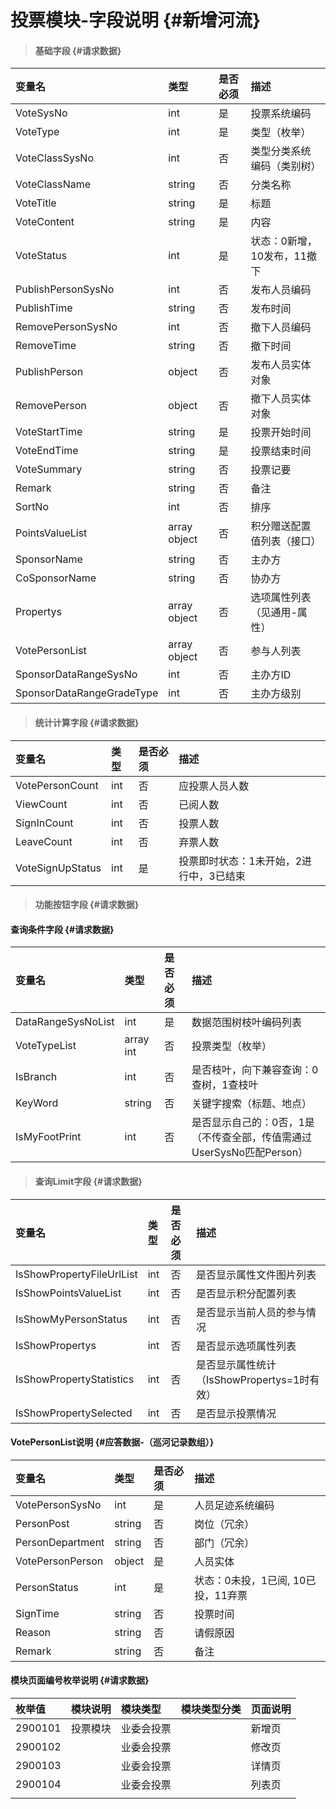 # 投票模块-字段说明 {#新增河流}

> #### 基础字段 {#请求数据}

| 变量名 | 类型 | 是否必须 | 描述 |
| :--- | :--- | :--- | :--- |
| VoteSysNo | int | 是 | 投票系统编码 |
| VoteType | int | 是 | 类型（枚举） |
| VoteClassSysNo | int | 否 | 类型分类系统编码（类别树） |
| VoteClassName | string | 否 | 分类名称 |
| VoteTitle | string | 是 | 标题 |
| VoteContent | string | 是 | 内容 |
| VoteStatus | int | 是 | 状态：0新增，10发布，11撤下 |
| PublishPersonSysNo | int | 否 | 发布人员编码 |
| PublishTime | string | 否 | 发布时间 |
| RemovePersonSysNo | int | 否 | 撤下人员编码 |
| RemoveTime | string | 否 | 撤下时间 |
| PublishPerson | object | 否 | 发布人员实体对象 |
| RemovePerson | object | 否 | 撤下人员实体对象 |
| VoteStartTime | string | 是 | 投票开始时间 |
| VoteEndTime | string | 是 | 投票结束时间 |
| VoteSummary | string | 否 | 投票记要 |
| Remark | string | 否 | 备注 |
| SortNo | int | 否 | 排序 |
| PointsValueList | array object | 否 | 积分赠送配置值列表（接口） |
| SponsorName | string | 否 | 主办方 |
| CoSponsorName | string | 否 | 协办方 |
| Propertys | array object | 否 | 选项属性列表（见通用-属性） |
| VotePersonList | array object | 否 | 参与人列表 |
| SponsorDataRangeSysNo | int | 否 | 主办方ID |
| SponsorDataRangeGradeType | int | 否 | 主办方级别 |

> #### 统计计算字段 {#请求数据}

| 变量名 | 类型 | 是否必须 | 描述 |
| :--- | :--- | :--- | :--- |
| VotePersonCount | int | 否 | 应投票人员人数 |
| ViewCount | int | 否 | 已阅人数 |
| SignInCount | int | 否 | 投票人数 |
| LeaveCount | int | 否 | 弃票人数 |
| VoteSignUpStatus | int | 是 | 投票即时状态：1未开始，2进行中，3已结束 |

> #### 功能按钮字段 {#请求数据}

#### 查询条件字段 {#请求数据}

| 变量名 | 类型 | 是否必须 | 描述 |
| :--- | :--- | :--- | :--- |
| DataRangeSysNoList | int | 是 | 数据范围树枝叶编码列表 |
| VoteTypeList | array int | 否 | 投票类型（枚举） |
| IsBranch | int | 否 | 是否枝叶，向下兼容查询：0查树，1查枝叶 |
| KeyWord | string | 否 | 关键字搜索（标题、地点） |
| IsMyFootPrint | int | 否 | 是否显示自己的：0否，1是（不传查全部，传值需通过UserSysNo匹配Person） |

> #### 查询Limit字段 {#请求数据}

| 变量名 | 类型 | 是否必须 | 描述 |
| :--- | :--- | :--- | :--- |
| IsShowPropertyFileUrlList | int | 否 | 是否显示属性文件图片列表 |
| IsShowPointsValueList | int | 否 | 是否显示积分配置列表 |
| IsShowMyPersonStatus | int | 否 | 是否显示当前人员的参与情况 |
| IsShowPropertys | int | 否 | 是否显示选项属性列表 |
| IsShowPropertyStatistics | int | 否 | 是否显示属性统计（IsShowPropertys=1时有效） |
| IsShowPropertySelected | int | 否 | 是否显示投票情况 |

#### VotePersonList说明 {#应答数据-（巡河记录数组）}

| 变量名 | 类型 | 是否必须 | 描述 |
| :--- | :--- | :--- | :--- |
| VotePersonSysNo | int | 是 | 人员足迹系统编码 |
| PersonPost | string | 否 | 岗位（冗余） |
| PersonDepartment | string | 否 | 部门（冗余） |
| VotePersonPerson | object | 是 | 人员实体 |
| PersonStatus | int | 是 | 状态：0未投，1已阅, 10已投，11弃票 |
| SignTime | string | 否 | 投票时间 |
| Reason | string | 否 | 请假原因 |
| Remark | string | 否 | 备注 |

#### 模块页面编号枚举说明 {#请求数据}

| 枚举值 | 模块说明 | 模块类型 | 模块类型分类 | 页面说明 |
| :--- | :--- | :--- | :--- | :--- |
| 2900101 | 投票模块 | 业委会投票 |  | 新增页 |
| 2900102 |  | 业委会投票 |  | 修改页 |
| 2900103 |  | 业委会投票 |  | 详情页 |
| 2900104 |  | 业委会投票 |  | 列表页 |
|  |  |  |  |  |



